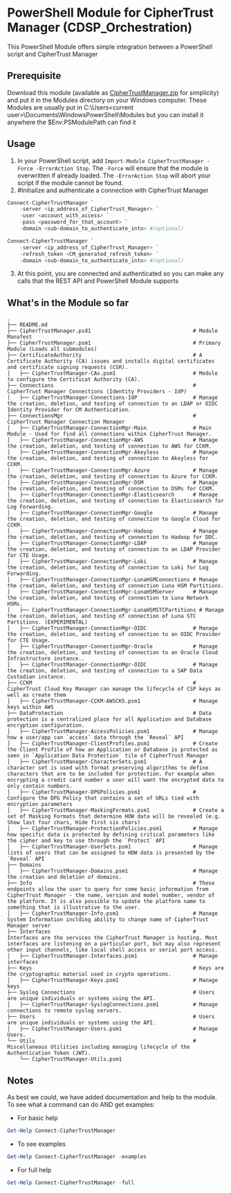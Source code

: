 # PowerShell Module for CipherTrust Manager (CDSP_Orchestration)
This PowerShell Module offers simple integration between a PowerShell script and CipherTrust Manager

## Prerequisite

Download this module (available as [CipherTrustManager.zip](CipherTrustManager.zip) for simplicity) and put it in the Modules directory on your Windows computer. These Modules are usually put in C:\Users\<current user>\Documents\WindowsPowerShell\Modules but you can install it anywhere the $Env:PSModulePath can find it


## Usage

1. In your PowerShell script, add `Import-Module CipherTrustManager -Force -ErrorAction Stop`. The `-Force` will ensure that the module is overwritten if already loaded. The `-ErrorAction Stop` will abort your script if the module cannot be found.
2. #Initialize and authenticate a connection with CipherTrust Manager

```powershell
Connect-CipherTrustManager `
    -server <ip_address_of_CipherTrust_Manager> `
    -user <account_with_access> `
    -pass <password_for_that_account> `
    -domain <sub-domain_to_authenticate_into> #(optional)
```
```powershell
Connect-CipherTrustManager `
    -server <ip_address_of_CipherTrust_Manager> `
    -refresh_token <CM_generated_refresh_token> `
    -domain <sub-domain_to_authenticate_into> #(optional)
```

3. At this point, you are connected and authenticated so you can make any calls that the REST API and PowerShell Module supports

## What's in the Module so far

    .
    ├── README.md              
    ├── CipherTrustManager.psd1                             	# Module Manafest
    ├── CipherTrustManager.psm1                             	# Primary Module (Loads all submodules)
    ├── CertificateAuthority                                	# A Certificate Authority (CA) issues and installs digital certificates and certificate signing requests (CSR).
    │   ├── CipherTrustManager-CAs.psm1                     	# Module to configure the Certificat Authority (CA).    
    ├── Connections                                         	# CipherTrust Manager Connections (Identity Providers - IdP)
    │   ├── CipherTrustManager-Connections-IdP 	            	# Manage the creation, deletion, and testing of connection to an LDAP or OIDC Identity Provider for CM Authentication.
    ├── ConnectionsMgr                                      	# CipherTrust Manager Connection Manager
    │   ├── CipherTrustManager-ConnectionMgr-Main           	# Main Module - Used for find all connections within CipherTrust Manager.
    │   ├── CipherTrustManager-ConnectionMgr-AWS            	# Manage the creation, deletion, and testing of connection to AWS for CCKM.
    │   ├── CipherTrustManager-ConnectionMgr-Akeyless       	# Manage the creation, deletion, and testing of connection to Akeyless for CCKM.
    │   ├── CipherTrustManager-ConnectionMgr-Azure          	# Manage the creation, deletion, and testing of connection to Azure for CCKM.
    │   ├── CipherTrustManager-ConnectionMgr-DSM            	# Manage the creation, deletion, and testing of connection to DSMs for CCKM.
    │   ├── CipherTrustManager-ConnectionMgr-Elasticsearch  	# Manage the creation, deletion, and testing of connection to Elasticsearch for Log Forwarding.
    │   ├── CipherTrustManager-ConnectionMgr-Google         	# Manage the creation, deletion, and testing of connection to Google Cloud for CCKM.
    │   ├── CipherTrustManager-ConnectionMgr-Hadoop         	# Manage the creation, deletion, and testing of connection to Hadoop for DDC.
    │   ├── CipherTrustManager-ConnectionMgr-LDAP           	# Manage the creation, deletion, and testing of connection to an LDAP Provider for CTE Usage.
    │   ├── CipherTrustManager-ConnectionMgr-Loki           	# Manage the creation, deletion, and testing of connection to Loki for Log Forwarding.
    │   ├── CipherTrustManager-ConnectionMgr-LunaHSMConnections # Manage the creation, deletion, and testing of connection Luna HSM Partitions.
    │   ├── CipherTrustManager-ConnectionMgr-LunaHSMServer  	# Manage the creation, deletion, and testing of connection to Luna Network HSMs.
    │   ├── CipherTrustManager-ConnectionMgr-LunaHSMSTCPartitions # Manage the creation, deletion, and testing of connection of Luna STC Partitions. (EXPERIMENTAL)
    │   ├── CipherTrustManager-ConnectionMgr-OIDC               # Manage the creation, deletion, and testing of connection to an OIDC Provider for CTE Usage.
    │   ├── CipherTrustManager-ConnectionMgr-Oracle             # Manage the creation, deletion, and testing of connection to an Oracle Cloud Infrastructure instance..
    │   ├── CipherTrustManager-ConnectionMgr-OIDC               # Manage the creation, deletion, and testing of connection to a SAP Data Custodian instance.
    ├── CCKM                                                	# CipherTrust Cloud Key Manager can manage the lifecycle of CSP keys as well as create them
    │   ├── CipherTrustManager-CCKM-AWSCKS.psm1             	# Manage keys within AWS
    ├── DataProtection                                      	# Data protection is a centralized place for all Application and Database encryption configuration.
    │   ├── CipherTrustManager-AccessPolicies.psm1          	# Manage how a user/app can `access` data through the `Reveal` API
    │   ├── CipherTrustManager-ClientProfiles.psm1          	# Create the Client Profile of how an Application or Database is protected as seen in `Application Data Protection` tile of CipherTrust Manager
    │   ├── CipherTrustManager-CharacterSets.psm1           	# A character set is used with format preserving algorithms to define characters that are to be included for protection. For example when encrypting a credit card number a user will want the encrypted data to only contain numbers.
    │   ├── CipherTrustManager-DPGPolicies.psm1             	# Configure the DPG Policy that contains a set of URLs tied with encryption parameters
    │   ├── CipherTrustManager-MaskingFormats.psm1          	# Create a set of Masking Formats that determine HOW data will be revealed (e.g. Show last four chars, Hide first six chars)
    │   ├── CipherTrustManager-ProtectionPolicies.psm1      	# Manage how specific data is protected by defining critical parameters like the cipher and key to use through the `Protect` API
    │   ├── CipherTrustManager-UserSets.psm1                	# Manage lists of users that can be assigned to HOW data is presented by the `Reveal` API
    ├── Domains
    │   ├── CipherTrustManager-Domains.psm1                 	# Manage the creation and deletion of domains. 
    ├── Info                                                	# These endpoints allow the user to query for some basic information from CipherTrust Manager - the name, version and model number, vendor of the platform. It is also possible to update the platform name to something that is illustrative to the user.
    │   ├── CipherTrustManager-Info.psm1                    	# Manage System Information inclding ability to change name of CipherTrust Manager server
    ├── Interfaces                                          	# Interfaces are the services the CipherTrust Manager is hosting. Most interfaces are listening on a particular port, but may also represent other input channels, like local shell access or serial port access.
    │   ├── CipherTrustManager-Interfaces.psm1              	# Manage interfaces
    ├── Keys                                                	# Keys are the cryptographic material used in crypto operations.
    │   ├── CipherTrustManager-Keys.psm1                    	# Manage keys
    ├── Syslog Connections                                  	# Users are unique individuals or systems using the API.
    │   ├── CipherTrustManager-SyslogConnections.psm1       	# Manage connections to remote syslog servers.
    ├── Users                                               	# Users are unique individuals or systems using the API.
    │   ├── CipherTrustManager-Users.psm1                   	# Manage Users.
    └── Utils                                               	# Miscellaneous Utilities including managing lifecycle of the Authentication Token (JWT).
        └── CipherTrustManager-Utils.psm1                   

## Notes
As best we could, we have added documentation and help to the module. To see what a command can do AND get examples:

* For basic help
  
```powershell
Get-Help Connect-CipherTrustManager
```

* To see examples

```powershell
Get-Help Connect-CipherTrustManager -examples
```

* For full help

```powershell
Get-Help Connect-CipherTrustManager -full
```



